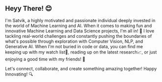## Heyy There! 😊

I'm Satvik, a highly motivated and passionate individual deeply invested in the world of Machine Learning and AI. When it comes to making fun and innovative Machine Learning and Data Science projects, I'm all in! 🚀
I love tackling real-world challenges and constantly pushing the boundaries of what's possible through exploration with Computer Vision, NLP, and Generative AI. When I'm not buried in code or data, you can find me keeping up with my watch list🍿, reading up on the latest research📈, or just enjoying a good time with my friends! 🎉

Let's connect, collaborate, and create something amazing together! Happy Innovating! 🔍
